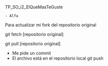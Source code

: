 TP_SO_i2_ElQueMasTeGuste

    - Alfa
Para actualizar mi fork del repositorio original

git fetch [repositorio original]

git pull [repositorio original]

- Me pide un commit
- El archivo está en el repositorio local
git push
